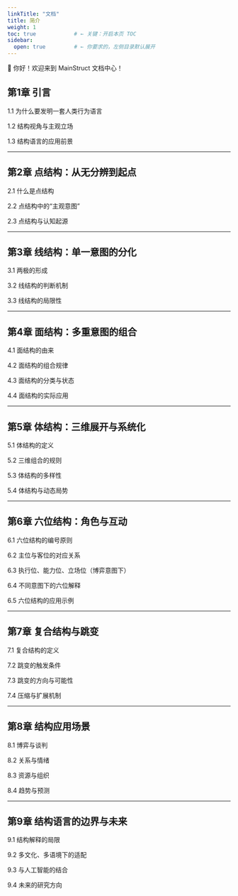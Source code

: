 ```yaml
---
linkTitle: "文档"
title: 简介
weight: 1
toc: true            # ← 关键：开启本页 TOC
sidebar:
  open: true         # ← 你要求的，左侧目录默认展开
---
```


👋 你好！欢迎来到 MainStruct 文档中心！

<!--more-->
## 第1章 引言

1.1 为什么要发明一套人类行为语言

1.2 结构视角与主观立场

1.3 结构语言的应用前景

---

## 第2章 点结构：从无分辨到起点

2.1 什么是点结构

2.2 点结构中的“主观意图”

2.3 点结构与认知起源

---

## 第3章 线结构：单一意图的分化

3.1 两极的形成

3.2 线结构的判断机制

3.3 线结构的局限性

---

## 第4章 面结构：多重意图的组合

4.1 面结构的由来

4.2 面结构的组合规律

4.3 面结构的分类与状态

4.4 面结构的实际应用

---

## 第5章 体结构：三维展开与系统化

5.1 体结构的定义

5.2 三维组合的规则

5.3 体结构的多样性

5.4 体结构与动态局势

---

## 第6章 六位结构：角色与互动

6.1 六位结构的编号原则

6.2 主位与客位的对应关系

6.3 执行位、能力位、立场位（博弈意图下）

6.4 不同意图下的六位解释

6.5 六位结构的应用示例

---

## 第7章 复合结构与跳变

7.1 复合结构的定义

7.2 跳变的触发条件

7.3 跳变的方向与可能性

7.4 压缩与扩展机制

---

## 第8章 结构应用场景

8.1 博弈与谈判

8.2 关系与情绪

8.3 资源与组织

8.4 趋势与预测

---

## 第9章 结构语言的边界与未来

9.1 结构解释的局限

9.2 多文化、多语境下的适配

9.3 与人工智能的结合

9.4 未来的研究方向